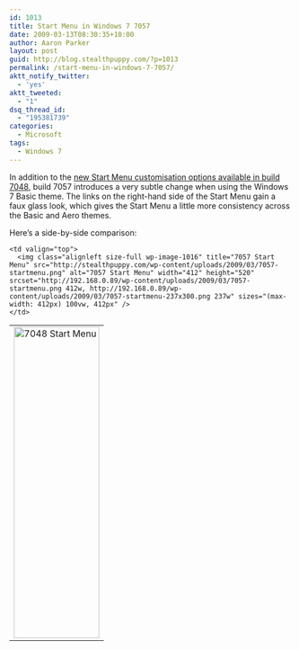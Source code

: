 ```yaml
---
id: 1013
title: Start Menu in Windows 7 7057
date: 2009-03-13T08:30:35+10:00
author: Aaron Parker
layout: post
guid: http://blog.stealthpuppy.com/?p=1013
permalink: /start-menu-in-windows-7-7057/
aktt_notify_twitter:
  - 'yes'
aktt_tweeted:
  - "1"
dsq_thread_id:
  - "195381739"
categories:
  - Microsoft
tags:
  - Windows 7
---
```

In addition to the [new Start Menu customisation options available in build 7048](http://stealthpuppy.com/windows/start-menu-in-windows-7-7048), build 7057 introduces a very subtle change when using the Windows 7 Basic theme. The links on the right-hand side of the Start Menu gain a faux glass look, which gives the Start Menu a little more consistency across the Basic and Aero themes.

Here&#8217;s a side-by-side comparison:

<table border="0" cellspacing="0" cellpadding="2">
  <tr>
    <td valign="top">
      <img class="alignleft size-full wp-image-1015" title="7048 Start Menu" src="http://stealthpuppy.com/wp-content/uploads/2009/03/7048-startmenu1.png" alt="7048 Start Menu" width="152" height="554" srcset="http://192.168.0.89/wp-content/uploads/2009/03/7048-startmenu1.png 152w, http://192.168.0.89/wp-content/uploads/2009/03/7048-startmenu1-82x300.png 82w" sizes="(max-width: 152px) 100vw, 152px" />
    </td>
    
    <td valign="top">
      <img class="alignleft size-full wp-image-1016" title="7057 Start Menu" src="http://stealthpuppy.com/wp-content/uploads/2009/03/7057-startmenu.png" alt="7057 Start Menu" width="412" height="520" srcset="http://192.168.0.89/wp-content/uploads/2009/03/7057-startmenu.png 412w, http://192.168.0.89/wp-content/uploads/2009/03/7057-startmenu-237x300.png 237w" sizes="(max-width: 412px) 100vw, 412px" />
    </td>
  </tr>
</table>